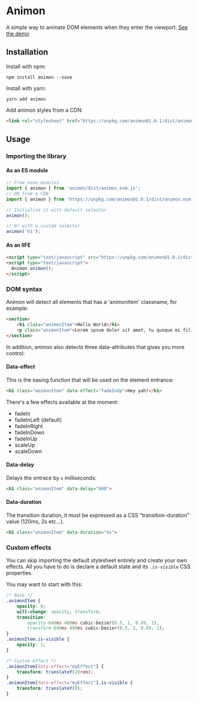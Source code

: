 # Animon

A simple way to animate DOM elements when they enter the viewport. [See the demo](https://bnthor.github.io/animon/)

## Installation

Install with npm:

```
npm install animon --save
```

Install with yarn:

```
yarn add animon
```

Add animon styles from a CDN:

```html
<link rel="stylesheet" href="https://unpkg.com/animon@1.0.1/dist/animon.css"/>
```

## Usage

### Importing the library

#### As an ES module

```js
// From node_modules
import { animon } from 'animon/dist/animon.esm.js';
// OR from a CDN
import { animon } from 'https://unpkg.com/animon@1.0.1/dist/animon.esm.js';

// Initialize it with default selector
animon();

// Or with a custom selector
animon('h1');
```

#### As an IIFE

```html
<script type="text/javascript" src="https://unpkg.com/animon@1.0.1/dist/animon.iife.js"></script>
<script type="text/javascript">
  Animon.animon();
</script>
```

### DOM syntax

Animon will detect all elements that has a 'animonItem' classname, for example:

```html
<section>
    <h1 class="animonItem">Hello World</h1>
    <p class="animonItem">Lorem ipsum dolor sit amet, tu quoque mi filii.</p>
</section>
```

In addition, animon also detects three data-attributes that gives you more control:

#### Data-effect

This is the easing function that will be used on the element entrance:

```html
<h1 class="animonItem" data-effect="fadeInUp">Hey yah!</h1>
```

There's a few effects available at the moment:

- fadeIn
- fadeInLeft (default)
- fadeInRight
- fadeInDown
- fadeInUp
- scaleUp
- scaleDown

#### Data-delay

Delays the entrace by `x` milliseconds:

```html
<h1 class="animonItem" data-delay="800">
```

#### Data-duration

The transition duration, it must be expressed as a CSS "transition-duration" value (120ms, 2s etc...).

```html
<h1 class="animonItem" data-duration="4s">
```

### Custom effects

You can skip importing the default stylesheet entirely and create your own effects. All you have to do is declare a default state and its `.is-visible` CSS properties.

You may want to start with this:

```css
/* Base */
.animonItem {
    opacity: 0;
    will-change: opacity, transform;
    transition:
        opacity 640ms 400ms cubic-bezier(0.5, 1, 0.89, 1),
        transform 640ms 400ms cubic-bezier(0.5, 1, 0.89, 1);
}
.animonItem.is-visible {
    opacity: 1;
}

/* Custom effect */
.animonItem[data-effect="myEffect"] {
    transform: translateY(20rem);
}
.animonItem[data-effect="myEffect"].is-visible {
    transform: translateY(0);
}
```
